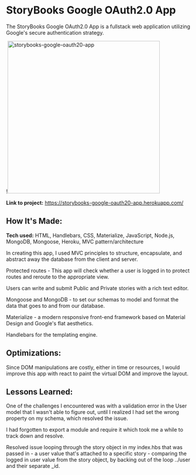 # StoryBooks Google OAuth2.0 App
The StoryBooks Google OAuth2.0 App is a fullstack web application utilizing Google's secure authentication strategy.

!<img width="416" alt="storybooks-google-oauth20-app" src="https://user-images.githubusercontent.com/103136497/221640652-b9fc6797-bdd7-4cc7-adce-f53bc73ba1c6.png">

**Link to project:** https://storybooks-google-oauth20-app.herokuapp.com/

## How It's Made:

**Tech used:** HTML, Handlebars, CSS, Materialize, JavaScript, Node.js, MongoDB, Mongoose, Heroku, MVC pattern/architecture

In creating this app, I used MVC principles to structure, encapsulate, and abstract away the database from the client and server.

Protected routes - This app will check whether a user is logged in to protect routes and reroute to the appropriate view.

Users can write and submit Public and Private stories with a rich text editor.

Mongoose and MongoDB - to set our schemas to model and format the data that goes to and from our database.

Materialize - a modern responsive front-end framework based on Material Design and Google's flat aesthetics.

Handlebars for the templating engine.

## Optimizations:

Since DOM manipulations are costly, either in time or resources, I would improve this app with react to paint the virtual DOM and improve the layout.

## Lessons Learned:

One of the challenges I encountered was with a validation error in the User model that I wasn't able to figure out, until I realized I had set the wrong property on my schema, which resolved the issue.

I had forgotten to export a module and require it which took me a while to track down and resolve.

Resolved issue looping through the story object in my index.hbs that was passed in - a user value that's attached to a specific story - comparing the logged in user value from the story object, by backing out of the loop ../user and their separate _id.
